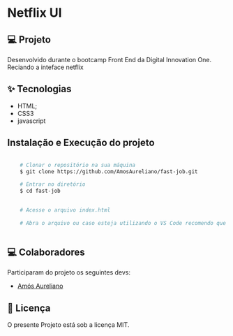 # Netflix UI

## 💻 Projeto
Desenvolvido durante o bootcamp Front End da Digital Innovation One. Reciando a inteface netflix


## ✨ Tecnologias
- HTML;
- CSS3
- javascript

## Instalação e Execução do projeto

```bash

    # Clonar o repositório na sua máquina
    $ git clone https://github.com/AmosAureliano/fast-job.git
   
    # Entrar no diretório
    $ cd fast-job

   
    # Acesse o arquivo index.html
    
    # Abra o arquivo ou caso esteja utilizando o VS Code recomendo que utilize a extensão live server 
     
```

## 💻 Colaboradores

Participaram do projeto os seguintes devs:
- [Amós Aureliano](https://github.com/AmosAureliano)


## 📄 Licença
O presente Projeto está sob a licença MIT. 
